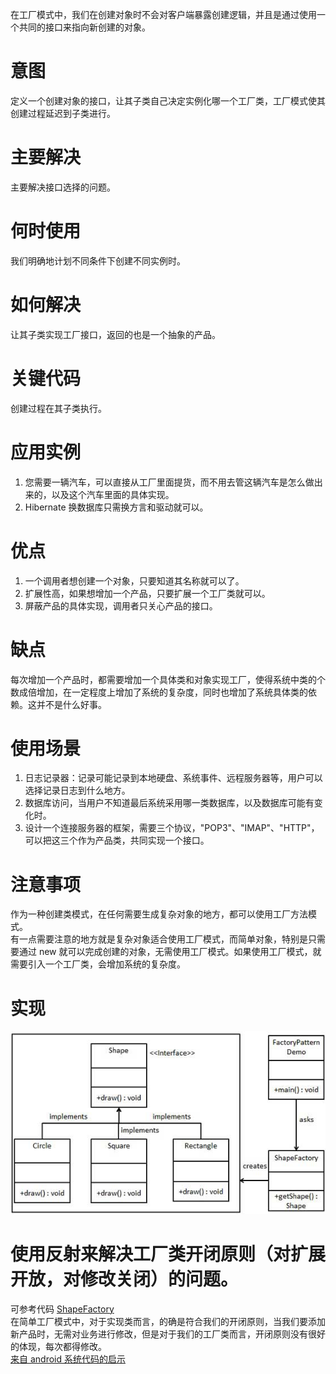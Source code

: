在工厂模式中，我们在创建对象时不会对客户端暴露创建逻辑，并且是通过使用一个共同的接口来指向新创建的对象。  

# 意图
定义一个创建对象的接口，让其子类自己决定实例化哪一个工厂类，工厂模式使其创建过程延迟到子类进行。  

# 主要解决
主要解决接口选择的问题。  

# 何时使用
我们明确地计划不同条件下创建不同实例时。  

# 如何解决
让其子类实现工厂接口，返回的也是一个抽象的产品。  

# 关键代码
创建过程在其子类执行。  

# 应用实例
 1. 您需要一辆汽车，可以直接从工厂里面提货，而不用去管这辆汽车是怎么做出来的，以及这个汽车里面的具体实现。   
 2. Hibernate 换数据库只需换方言和驱动就可以。  
 
 # 优点 
 1. 一个调用者想创建一个对象，只要知道其名称就可以了。   
 2. 扩展性高，如果想增加一个产品，只要扩展一个工厂类就可以。   
 3. 屏蔽产品的具体实现，调用者只关心产品的接口。  
 
 # 缺点
 每次增加一个产品时，都需要增加一个具体类和对象实现工厂，使得系统中类的个数成倍增加，在一定程度上增加了系统的复杂度，同时也增加了系统具体类的依赖。这并不是什么好事。  
 
 # 使用场景
  1. 日志记录器：记录可能记录到本地硬盘、系统事件、远程服务器等，用户可以选择记录日志到什么地方。   
  2. 数据库访问，当用户不知道最后系统采用哪一类数据库，以及数据库可能有变化时。 
  3. 设计一个连接服务器的框架，需要三个协议，"POP3"、"IMAP"、"HTTP"，可以把这三个作为产品类，共同实现一个接口。  
  
  # 注意事项
  作为一种创建类模式，在任何需要生成复杂对象的地方，都可以使用工厂方法模式。  
  有一点需要注意的地方就是复杂对象适合使用工厂模式，而简单对象，特别是只需要通过 new 就可以完成创建的对象，无需使用工厂模式。如果使用工厂模式，就需要引入一个工厂类，会增加系统的复杂度。  
  
  # 实现
  ![factory_pattern_uml_diagram](../picture/factory_pattern_uml_diagram.jpg)  
  
  # 使用反射来解决工厂类开闭原则（对扩展开放，对修改关闭）的问题。  
  可参考代码 [ShapeFactory](https://github.com/heinika/DesignPattern/blob/master/app/src/main/java/com/heinika/designpattern/factory/ShapeFactory.java)  
  在简单工厂模式中，对于实现类而言，的确是符合我们的开闭原则，当我们要添加新产品时，无需对业务进行修改，但是对于我们的工厂类而言，开闭原则没有很好的体现，每次都得修改。  
  [来自 android 系统代码的启示](https://www.jianshu.com/p/ba92d9cd83bc)  
  
  
  
   